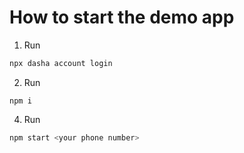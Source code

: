 # How to start the demo app

1. Run

```sh
npx dasha account login
```

2. Run

```
npm i
```

4. Run

```sh
npm start <your phone number>
```
